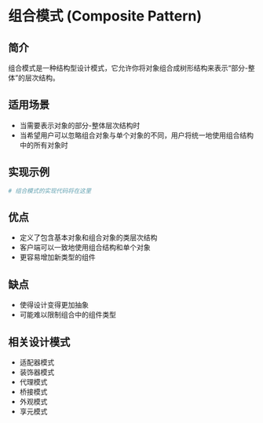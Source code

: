 # 组合模式 (Composite Pattern)

## 简介
组合模式是一种结构型设计模式，它允许你将对象组合成树形结构来表示“部分-整体”的层次结构。

## 适用场景
- 当需要表示对象的部分-整体层次结构时
- 当希望用户可以忽略组合对象与单个对象的不同，用户将统一地使用组合结构中的所有对象时

## 实现示例
```python
# 组合模式的实现代码将在这里
```

## 优点
- 定义了包含基本对象和组合对象的类层次结构
- 客户端可以一致地使用组合结构和单个对象
- 更容易增加新类型的组件

## 缺点
- 使得设计变得更加抽象
- 可能难以限制组合中的组件类型

## 相关设计模式
- 适配器模式
- 装饰器模式
- 代理模式
- 桥接模式
- 外观模式
- 享元模式
